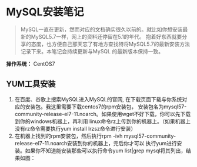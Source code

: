 MySQL安装笔记
===
>MySQL一直在更新，然而对应的文档确实很久以前的。就比如你想安装最新的MySQL5.7一样，网上的资料还停留在5.1的年代。
>抱着好东西就要分享的态度，也方便自己那天忘了有地方查找特将MySQL5.7的最新安装方法记录下来。本笔记会持续更新与MySQL
>的最新版本保持一致。

**操作系统：** CentOS7

YUM工具安装
---
1. 在百度、谷歌上搜索MySQL进入MySQL的官网, 在下载页面下载与你系统对应的安装包。我这里需要下载centos7的rpm安装包，
安装包名为mysql57-community-release-el7-11.noarch。如果使用wget不好下载，你可以先下载到你的windows机器上，再利用
linux命令rz上传到你的机器上。（如果机器上没有rz命令需要执行yum install lrzsz命令进行安装）
2. 在机器上找到的rpm安装包，然后执行rpm -ivh mysql57-community-release-el7-11.noarch安装到你的机器上，完后你才可以
执行yum进行安装。如果你不知道能安装那些可以执行命令yum list|grep mysql将其列出，结果如图：
